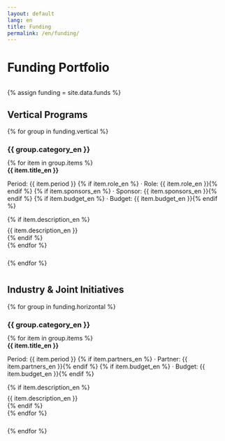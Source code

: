 ```yaml
---
layout: default
lang: en
title: Funding
permalink: /en/funding/
---
```


<div class="container" style="margin:24px 0 32px;">
  <h1>Funding Portfolio</h1>
</div>

{% assign funding = site.data.funds %}

<section class="container" style="margin-bottom:40px;">
  <div class="section-head">
    <h2>Vertical Programs</h2>
  </div>
  {% for group in funding.vertical %}
    <div style="margin-bottom:24px;">
      <h3 style="margin-bottom:12px;">{{ group.category_en }}</h3>
      <div class="list">
        {% for item in group.items %}
          <article class="card">
            <h4 style="margin:0 0 6px;">{{ item.title_en }}</h4>
            <p class="meta">
              Period: {{ item.period }}
              {% if item.role_en %} · Role: {{ item.role_en }}{% endif %}
              {% if item.sponsors_en %} · Sponsor: {{ item.sponsors_en }}{% endif %}
              {% if item.budget_en %} · Budget: {{ item.budget_en }}{% endif %}
            </p>
            {% if item.description_en %}<p style="margin:8px 0 0;">{{ item.description_en }}</p>{% endif %}
          </article>
        {% endfor %}
      </div>
    </div>
  {% endfor %}
</section>

<section class="container" style="margin-bottom:40px;">
  <div class="section-head">
    <h2>Industry & Joint Initiatives</h2>
  </div>
  {% for group in funding.horizontal %}
    <div style="margin-bottom:24px;">
      <h3 style="margin-bottom:12px;">{{ group.category_en }}</h3>
      <div class="list">
        {% for item in group.items %}
          <article class="card">
            <h4 style="margin:0 0 6px;">{{ item.title_en }}</h4>
            <p class="meta">
              Period: {{ item.period }}
              {% if item.partners_en %} · Partner: {{ item.partners_en }}{% endif %}
              {% if item.budget_en %} · Budget: {{ item.budget_en }}{% endif %}
            </p>
            {% if item.description_en %}<p style="margin:8px 0 0;">{{ item.description_en }}</p>{% endif %}
          </article>
        {% endfor %}
      </div>
    </div>
  {% endfor %}
</section>
